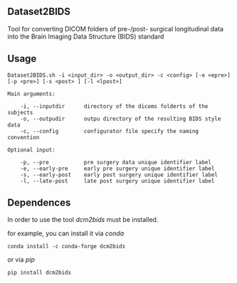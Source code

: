 ## Dataset2BIDS

Tool for converting DICOM folders of pre-/post- surgical longitudinal data into the  Brain Imaging Data Structure (BIDS) standard

## Usage
```
Dataset2BIDS.sh -i <input_dir> -o <output_dir> -c <config> [-e <epre>] [-p <pre>] [-s <post> ] [-l <lpost>]

Main arguments:
    
    -i, --inputdir      directory of the dicoms folderts of the subjects    
    -o, --outpudir      outpu directory of the resulting BIDS style data
    -c, --config        configurator file specify the naming convention
   
Optional input:

	-p, --pre           pre surgery data unique identifier label 
	-e, --early-pre     early pre surgery unique identifier label
	-s, --early-post    early post surgery unique identifier label     
	-l, --late-post     late post surgery unique identifier label 
```

## Dependences

In order to use the tool _dcm2bids_ must be installed.

for example, you can install it via _conda_


`conda install -c conda-forge dcm2bids`

or via _pip_

`pip install dcm2bids`




